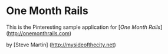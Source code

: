 # One Month Rails

This is the Pinteresting sample application for
[*One Month Rails*] (http://onemonthrails.com)

by [Steve Martin] (http://mysideofthecity.net)
